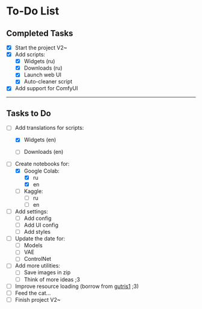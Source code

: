 # To-Do List

## Completed Tasks
- [x] Start the project V2~
- [x] Add scripts:
    - [x] Widgets (ru)
    - [x] Downloads (ru)
    - [x] Launch web UI
    - [x] Auto-cleaner script

- [x] Add support for ComfyUI

---

## Tasks to Do
- [ ] Add translations for scripts:
    - [x] Widgets (en)
    - [ ] Downloads (en)
    

- [ ] Create notebooks for:
    - [x] Google Colab:
        - [x] ru
        - [x] en
    - [ ] Kaggle:
        - [ ] ru
        - [ ] en

- [ ] Add settings:
	- [ ] Add config
	- [ ] Add UI config
	- [ ] Add styles
- [ ] Update the date for:
    - [ ] Models
    - [ ] VAE
    - [ ] ControlNet
    
 - [ ] Add more utilities:
    - [ ] Save images in zip
    - [ ] Think of more ideas ;3

- [ ] Improve resource loading (borrow from [gutris1](https://github.com/gutris1) ;3)
- [ ] Feed the cat...
- [ ] Finish project V2~